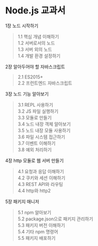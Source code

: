 # Node.js 교과서

1장 노드 시작하기   
  >1.1 핵심 개념 이해하기   
  1.2 서버로서의 노드   
  1.3 서버 외의 노드   
  1.4 개발 환경 설정하기   

2장 알아두어야 할 자바스크립트   
  >2.1 ES2015+   
  2.2 프런트엔드 자바스크립트   

3장 노드 기능 알아보기   
  >3.1 REPL 사용하기   
  3.2 JS 파일 실행하기   
  3.3 모듈로 만들기   
  3.4 노드 내장 객체 알아보기   
  3.5 노드 내장 모듈 사용하기   
  3.6 파일 시스템 접근하기   
  3.7 이벤트 이해하기   
  3.8 예외 처리하기   

4장 http 모듈로 웹 서버 만들기   
  >4.1 요청과 응답 이해하기   
  4.2 쿠키와 세션 이해하기   
  4.3 REST API와 라우팅   
  4.4 http와 http2   
  
5장 패키지 매니저   
  >5.1 npm 알아보기   
  5.2 package.json으로 패키지 관리하기   
  5.3 패키지 버전 이해하기   
  5.4 기타 npm 명령어   
  5.5 패키지 배포하기   
